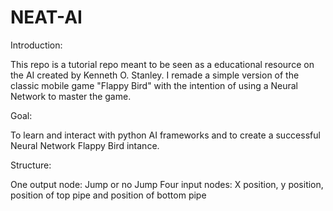 # NEAT-AI
Introduction:

This repo is a tutorial repo meant to be seen as a educational resource on the AI created by Kenneth O. Stanley. 
I remade a simple version of the classic mobile game "Flappy Bird" with the intention of using a Neural Network to master the game.

Goal:

To learn and interact with python AI frameworks and to create a successful Neural Network Flappy Bird intance.

Structure:

One output node: Jump or no Jump
Four input nodes: X position, y position, position of top pipe and position of bottom pipe

